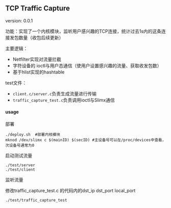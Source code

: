 ## TCP Traffic  Capture

version:  0.0.1

功能：实现了一个内核模块，监听用户感兴趣的TCP连接，统计过去1s内的这条连接发包数量（收包后续更新）

主要逻辑：

+ Netfilter实现对流量拦截
+ 字符设备的 ioctl与用户态通信（使用户设置感兴趣的流量、获取收发包数）
+ 基于hlist实现的hashtable

test文件：

+ ``client.c/server.c``负责生成流量进行传输
+ ``traffic_capture_test.c``负责调用ioctl与Slimx通信

#### usage

部署

```
./deploy.sh  #部署内核模块
mknod /dev/slimx c $(mainID) $(secID) #主设备号可以在/proc/devices中查看，次设备号通常为0
```

启动测试流量

```
./test/server
./test/client
```

监听流量

修改traffic_capture_test.c 的代码内的dst_ip dst_port local_port

```
./test/traffic_capture_test
```






